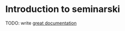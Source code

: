 # Introduction to seminarski

TODO: write [great documentation](http://jacobian.org/writing/what-to-write/)
